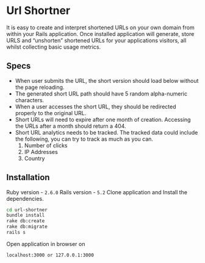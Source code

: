 # Url Shortner
It is easy to create and interpret shortened URLs on your own domain from within your Rails application. Once installed application will generate, store URLS and “unshorten” shortened URLs for your applications visitors, all whilst collecting basic usage metrics.

## Specs

- When user submits the URL, the short version should load below without the page reloading.
- The generated short URL path should have 5 random alpha-numeric characters.
- When a user accesses the short URL, they should be redirected properly to the original URL.
- Short URLs will need to expire after one month of creation. Accessing the URLs after a month should return a 404.
- Short URL analytics needs to be tracked. The tracked data could include the following, you can try to track as much as you can.
    1. Number of clicks
    2. IP Addresses
    3. Country

## Installation

Ruby version - ``` 2.6.0 ```
Rails version - ``` 5.2 ```
Clone application and Install the dependencies.

```sh
cd url-shortner
bundle install
rake db:create
rake db:migrate
rails s
```
Open application in browser on 
```sh
localhost:3000 or 127.0.0.1:3000
```

